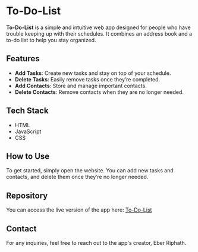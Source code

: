 # To-Do-List

**To-Do-List** is a simple and intuitive web app designed for people who have trouble keeping up with their schedules. It combines an address book and a to-do list to help you stay organized.

## Features

- **Add Tasks**: Create new tasks and stay on top of your schedule.
- **Delete Tasks**: Easily remove tasks once they’re completed.
- **Add Contacts**: Store and manage important contacts.
- **Delete Contacts**: Remove contacts when they are no longer needed.

## Tech Stack

- HTML
- JavaScript
- CSS

## How to Use

To get started, simply open the website. You can add new tasks and contacts, and delete them once they’re no longer needed.

## Repository

You can access the live version of the app here: [To-Do-List](https://eberriphath.github.io/To-Do-List/)

## Contact

For any inquiries, feel free to reach out to the app's creator, Eber Riphath.

